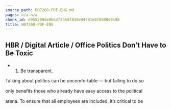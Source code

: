 ```yaml
---
source_path: H07268-PDF-ENG.md
pages: n/a-n/a
chunk_id: d955209de9b64f3b5df830e94791e078080e9198
title: H07268-PDF-ENG
---
```

## HBR / Digital Article / Office Politics Don’t Have to Be Toxic

- 1. Be transparent.

Talking about politics can be uncomfortable — but failing to do so

only beneﬁts those who already have easy access to the political

arena. To ensure that all employees are included, it’s critical to be
